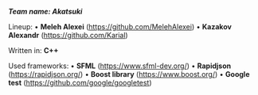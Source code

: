 ***Team name: Akatsuki***

Lineup:
   • **Meleh Alexei**     (https://github.com/MelehAlexei)
   • **Kazakov Alexandr** (https://github.com/Karial)
   
Written in: **C++**

Used frameworks:
   • **SFML**             (https://www.sfml-dev.org/)
   • **Rapidjson**        (https://rapidjson.org/)
   • **Boost library**    (https://www.boost.org/)
   • **Google test**      (https://github.com/google/googletest)
